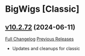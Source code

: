 # BigWigs [Classic]

## [v10.2.72](https://github.com/BigWigsMods/BigWigs_Classic/tree/v10.2.72) (2024-06-11)
[Full Changelog](https://github.com/BigWigsMods/BigWigs_Classic/compare/v10.2.71...v10.2.72) [Previous Releases](https://github.com/BigWigsMods/BigWigs_Classic/releases)

- Updates and cleanups for classic  
